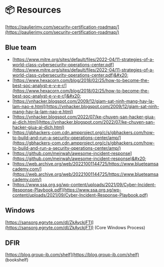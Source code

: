 # 📦 Resources

[https://pauljerimy.com/security-certification-roadmap/](https://pauljerimy.com/security-certification-roadmap/)

## Blue team

* [https://www.mitre.org/sites/default/files/2022-04/11-strategies-of-a-world-class-cybersecurity-operations-center.pdf](https://www.mitre.org/sites/default/files/2022-04/11-strategies-of-a-world-class-cybersecurity-operations-center.pdf)&#x20;
* [https://www.hexacorn.com/blog/2018/02/25/how-to-become-the-best-soc-analyst-e-v-e-r/](https://www.hexacorn.com/blog/2018/02/25/how-to-become-the-best-soc-analyst-e-v-e-r/)&#x20;
* [https://vnhacker.blogspot.com/2009/12/giam-sat-ninh-mang-hay-la-lam-nao-e.html](https://vnhacker.blogspot.com/2009/12/giam-sat-ninh-mang-hay-la-lam-nao-e.html)
* [https://vnhacker.blogspot.com/2022/07/ke-chuyen-san-hacker-giua-ai-dich.html](https://vnhacker.blogspot.com/2022/07/ke-chuyen-san-hacker-giua-ai-dich.html)
* [https://gbhackers-com.cdn.ampproject.org/c/s/gbhackers.com/how-to-build-and-run-a-security-operations-center/amp/](https://gbhackers-com.cdn.ampproject.org/c/s/gbhackers.com/how-to-build-and-run-a-security-operations-center/amp/)
* [https://github.com/meirwah/awesome-incident-response](https://github.com/meirwah/awesome-incident-response)&#x20;
* [https://web.archive.org/web/20221001144725/https://www.blueteamsacademy.com/](https://web.archive.org/web/20221001144725/https://www.blueteamsacademy.com/)
* [https://www.ssa.org.sg/wp-content/uploads/2021/09/Cyber-Incident-Response-Playbook.pdf](https://www.ssa.org.sg/wp-content/uploads/2021/09/Cyber-Incident-Response-Playbook.pdf)

## Windows

[https://sansorg.egnyte.com/dl/ZkAyckjFTI](https://sansorg.egnyte.com/dl/ZkAyckjFTI) (Core Windows Process)

## DFIR

[https://blog.group-ib.com/shelf](https://blog.group-ib.com/shelf) (bookshelf)
